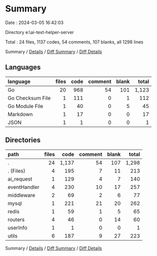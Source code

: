 # Summary

Date : 2024-03-05 16:42:03

Directory e:\\ai-text-helper-server

Total : 24 files,  1137 codes, 54 comments, 107 blanks, all 1298 lines

Summary / [Details](details.md) / [Diff Summary](diff.md) / [Diff Details](diff-details.md)

## Languages
| language | files | code | comment | blank | total |
| :--- | ---: | ---: | ---: | ---: | ---: |
| Go | 20 | 968 | 54 | 101 | 1,123 |
| Go Checksum File | 1 | 111 | 0 | 1 | 112 |
| Go Module File | 1 | 40 | 0 | 5 | 45 |
| Markdown | 1 | 17 | 0 | 0 | 17 |
| JSON | 1 | 1 | 0 | 0 | 1 |

## Directories
| path | files | code | comment | blank | total |
| :--- | ---: | ---: | ---: | ---: | ---: |
| . | 24 | 1,137 | 54 | 107 | 1,298 |
| . (Files) | 4 | 195 | 7 | 11 | 213 |
| ai_request | 1 | 129 | 4 | 7 | 140 |
| eventHandler | 4 | 230 | 10 | 17 | 257 |
| middleware | 2 | 69 | 2 | 6 | 77 |
| mysql | 1 | 221 | 21 | 20 | 262 |
| redis | 1 | 59 | 1 | 5 | 65 |
| routers | 4 | 46 | 0 | 14 | 60 |
| userInfo | 1 | 1 | 0 | 0 | 1 |
| utils | 6 | 187 | 9 | 27 | 223 |

Summary / [Details](details.md) / [Diff Summary](diff.md) / [Diff Details](diff-details.md)